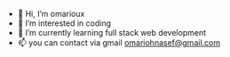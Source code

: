 - 👋 Hi, I’m omarioux
- 👀 I’m interested in coding 
- 🌱 I’m currently learning full stack web development
- 📫 you can contact via gmail omariohnasef@gmail.com


<!---
omarioux/omarioux is a ✨ special ✨ repository because its `README.md` (this file) appears on your GitHub profile.
You can click the Preview link to take a look at your changes.
--->
